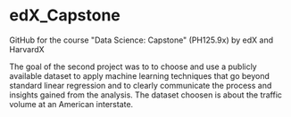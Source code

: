 # edX_Capstone
GitHub for the course "Data Science: Capstone" (PH125.9x) by edX and HarvardX

The goal of the second project was to to choose and use a publicly available dataset to apply machine learning techniques that go beyond standard linear regression and to clearly communicate the process and insights gained from the analysis. The dataset 
choosen is about the traffic volume at an American interstate.
